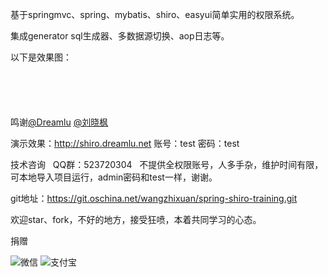 <p>
基于springmvc、spring、mybatis、shiro、easyui简单实用的权限系统。
</p>
<p>
集成generator sql生成器、多数据源切换、aop日志等。
</p>
<p>
以下是效果图：
</p>
<p>
<img src="http://static.oschina.net/uploads/img/201512/06161620_HLY6.jpg" alt="" />
</p>
<p>
<img src="http://static.oschina.net/uploads/img/201512/06161621_NIlr.jpg" alt="" />
</p>
<p>
<img src="http://static.oschina.net/uploads/img/201512/06161621_63ZV.jpg" alt="" />
</p>
<p>
<img src="http://static.oschina.net/uploads/img/201512/06164718_18nx.jpg" alt="" />
</p>
<p>
<img src="http://static.oschina.net/uploads/img/201512/06161621_NiiM.jpg" alt="" />
</p>
<p>
鸣谢<a href="http://my.oschina.net/qq596392912" target="_blank">@Dreamlu</a> <a href="http://my.oschina.net/u/993551" target="_blank">@刘晓枫</a> &nbsp;
</p>
<p>
演示效果：<a href="http://shiro.dreamlu.net" target="_blank">http://shiro.dreamlu.net</a> 账号：test 密码：test
</p>
<p>
技术咨询 &nbsp; QQ群：523720304 &nbsp; 不提供全权限账号，人多手杂，维护时间有限，可本地导入项目运行，admin密码和test一样，谢谢。
</p>
<p>
git地址：<a href="https://git.oschina.net/wangzhixuan/spring-shiro-training.git" target="_blank">https://git.oschina.net/wangzhixuan/spring-shiro-training.git</a>&nbsp;
</p>
<p>
欢迎star、fork，不好的地方，接受狂喷，本着共同学习的心态。
</p>
<p>捐赠</p>
<p>
<img src="http://ww2.sinaimg.cn/small/907f4c96jw1f3sjdhn1dcj208w0aiq3d.jpg" alt="微信" />
<img src="http://ww3.sinaimg.cn/small/907f4c96jw1f3sjdhkn0rj20by0byq33.jpg" alt="支付宝" />
</p>